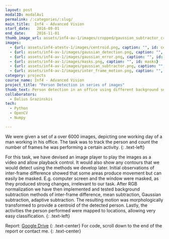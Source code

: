 ```yaml
---
layout: post
modalID: modalAv1
permalink: /:categories/:slug/
main_title:  Inf4 - Advanced Vision
start_date:   2016-09-01
end_date:     2016-11-01
thumb_image_url: assets/inf4-av-1/images/cropped/gaussian_subtractor_cropped.png
images:
  - {url: assets/inf4-atestv-1/images/centroid.png, caption: "", id: centroid}
  - {url: assets/inf4-av-1/images/gaussian_detection.png, caption: "", id: gaussian_detection}
  - {url: assets/inf4-av-1/images/gaussian_error.png, caption: "", id: gaussian_error}
  - {url: assets/inf4-av-1/images/masks.png, caption: "", id: masks}
  - {url: assets/inf4-av-1/images/gaussian_subtractor.png, caption: "", id: gaussian_subtractor}
  - {url: assets/inf4-av-1/images/inter_frame_motion.png, caption: "", id: inter_frame_motion}
category: projects
course_name: Inf4 - Advanced Vision
project_title: "Person Detection in series of images"
thumb_text: Person detection in an office using different background subtraction techniques
collaborators:
  - Dalius Grazinskis
tech:
  - Python
  - OpenCV
  - Numpy

---
```


We were given a set of a over 6000 images, depicting one working day of a man working in his office. The task was to track the person and count the number of frames he was performing a certain activity.
{: .text-left}

For this task, we have devised an image player to play the images as a video and allow playback control. It would also show any contours that we would detect using the methods we develop later. Initial observations of inter-frame difference showed that some areas produce movement but can easily be masked. E.g. computer screen and the window were masked, as they produced strong changes, irrelevant to our task. After RGB normalization we have then implemented and tested background subtraction methods of inter-frame difference, mean subtraction, Gaussian subtraction, adaptive subtraction. The resulting motion was morphologically transformed to provide a centroid of the detected person. Lastly, the activities the person performed were mapped to locations, allowing very easy classification.
{: .text-left}

Report: [Google Drive](https://drive.google.com/open?id=1H2Vc-TMACEamRlyMmcv_jhvaJ4QL8EQY)
{: .text-center}
For code, scroll down to the end of the report or contact me.
{: .text-center}
